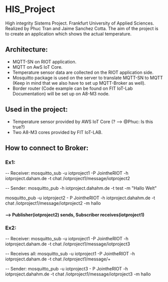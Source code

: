 # HIS_Project
High integrity Sistems Project. Frankfurt University of Applied Sciences.
Realized by Phuc Tran and Jaime Sanchez Cotta.
The aim of the project is to create an application which shows the actual temperature.
## Architecture: 
 - MQTT-SN on RIOT application. 
 - MQTT on AwS IoT Core. 
 - Temperature sensor data are collected on the RIOT application side. 
 - Mosquitto package is used on the server to translate MQTT-SN to MQTT (Keep in mind that we also have to set up MQTT-Broker as well). 
 - Border router (Code example can be found on FIT IoT-Lab Documentation) will be set up on A8-M3 node. 

## Used in the project:
- Temperature sensor provided by AWS IoT Core (? --> @Phuc: Is this true?) 
- Two A8-M3 cores provided by FIT IoT-LAB.
## How to connect to Broker: 
### Ex1:
-- Receiver: 
mosquitto_sub -u iotproject1 -P JointheRIOT  -h iotproject.daham.de -t chat /iotproject1/message/iotproject2

-- Sender: 
mosquitto_pub -h iotproject.dahahm.de -t test -m  "Hallo Welt" 

mosquitto_pub -u iotproject2 - P JointheRIOT -h iotproject.dahahm.de -t chat /iotproject1/message/iotproject2 -m hallo 

#### --> Publisher(iotproject2) sends, Subscriber receives(iotproject1)

### Ex2: 
-- Receiver: 
mosquitto_sub -u iotproject1 -P JointheRIOT  -h iotproject.daham.de -t chat /iotproject1/message/iotproject3

-- Receives all: 
mosquitto_sub -u iotproject1 -P JointheRIOT  -h iotproject.daham.de -t chat /iotproject1/message/+

-- Sender:
mosquitto_pub -u iotproject3 - P JointheRIOT -h iotproject.dahahm.de -t chat /iotproject1/message/iotproject3 -m hallo 


